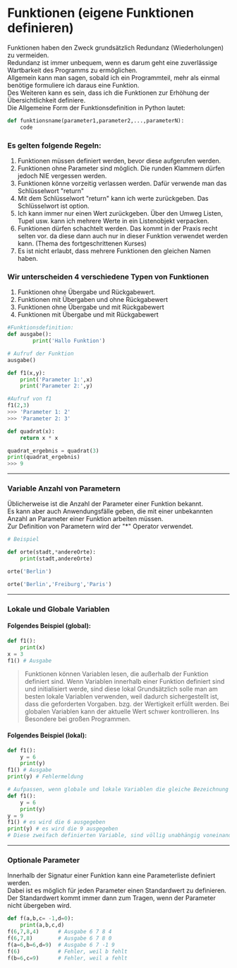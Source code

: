 # Funktionen (eigene Funktionen definieren)
Funktionen haben den Zweck grundsätzlich Redundanz (Wiederholungen) zu vermeiden.  
Redundanz ist immer unbequem, wenn es darum geht eine zuverlässige Wartbarkeit des Programms zu ermöglichen.  
Allgemein kann man sagen, sobald ich ein Programmteil, mehr als einmal benötige formuliere ich daraus eine Funktion.  
Des Weiteren kann es sein, dass ich die Funktionen zur Erhöhung der Übersichtlichkeit definiere.  
Die Allgemeine Form der Funktionsdefinition in Python lautet:
```python
def funktionsname(parameter1,parameter2,...,parameterN):
    code
```
### Es gelten folgende Regeln:  
1. Funktionen müssen definiert werden, bevor diese aufgerufen werden.
2. Funktionen ohne Parameter sind möglich. Die runden Klammern dürfen jedoch NIE vergessen werden.
3. Funktionen könne vorzeitig verlassen werden. Dafür verwende man das Schlüsselwort "return"
4. Mit dem Schlüsselwort "return" kann ich werte zurückgeben. Das Schlüsselwort ist option.
5. Ich kann immer nur einen Wert zurückgeben. Über den Umweg Listen, Tupel usw. kann ich mehrere Werte in ein Listenobjekt verpacken.
6. Funktionen dürfen schachtelt werden. Das kommt in der Praxis recht selten vor. da diese dann auch nur in dieser Funktion verwendet werden kann.
   (Thema des fortgeschrittenen Kurses)
7. Es ist nicht erlaubt, dass mehrere Funktionen den gleichen Namen haben.

### Wir unterscheiden 4 verschiedene Typen von Funktionen
1. Funktionen ohne Übergabe und Rückgabewert.
2. Funktionen mit Übergaben und ohne Rückgabewert
3. Funktionen ohne Übergabe und mit Rückgabewert
4. Funktionen mit Übergabe und mit Rückgabewert
```python
#Funktionsdefinition:
def ausgabe():
        print('Hallo Funktion')

# Aufruf der Funktion
ausgabe()

def f1(x,y):
    print('Parameter 1:',x)
    print('Parameter 2:',y)

#Aufruf von f1
f1(2,3)
>>> 'Parameter 1: 2'
>>> 'Parameter 2: 3'

def quadrat(x):
    return x * x

quadrat_ergebnis = quadrat(3)
print(quadrat_ergebnis)
>>> 9
```
---
### Variable Anzahl von Parametern
Üblicherweise ist die Anzahl der Parameter einer Funktion bekannt.  
Es kann aber auch Anwendungsfälle geben, die mit einer unbekannten Anzahl an Parameter einer Funktion arbeiten müssen.  
Zur Definition von Parametern wird der "*" Operator verwendet.
```python
# Beispiel

def orte(stadt,*andereOrte):
    print(stadt,andereOrte)

orte('Berlin')

orte('Berlin','Freiburg','Paris')
```
---
### Lokale und Globale Variablen

#### Folgendes Beispiel (global): 
```python
def f1():
    print(x)
x = 3
f1() # Ausgabe
```
> Funktionen können Variablen lesen, die außerhalb der Funktion definiert sind.
Wenn Variablen innerhalb einer Funktion definiert sind und initialisiert werde, sind diese lokal
Grundsätzlich solle man am besten lokale Variablen verwenden, weil dadurch sichergestellt ist, dass die geforderten Vorgaben. bzg. der Wertigkeit erfüllt werden.
Bei globalen Variablen kann der aktuelle Wert schwer kontrollieren. Ins Besondere bei großen Programmen.

#### Folgendes Beispiel (lokal):
```python
def f1():
    y = 6
    print(y)
f1() # Ausgabe
print(y) # Fehlermeldung

# Aufpassen, wenn globale und lokale Variablen die gleiche Bezeichnung haben
def f1():
    y = 6
    print(y)
y = 9
f1() # es wird die 6 ausgegeben
print(y) # es wird die 9 ausgegeben
# Diese zweifach definierten Variable, sind völlig unabhängig voneinander.
```
---
### Optionale Parameter
Innerhalb der Signatur einer Funktion kann eine Parameterliste definiert werden.  
Dabei ist es möglich für jeden Parameter einen Standardwert zu definieren.  
Der Standardwert kommt immer dann zum Tragen, wenn der Parameter nicht übergeben wird.
```python
def f(a,b,c= -1,d=0):
    print(a,b,c,d)
f(6,7,8,4)      # Ausgabe 6 7 8 4
f(6,7,8)        # Ausgabe 6 7 8 0
f(a=6,b=6,d=9)  # Ausgabe 6 7 -1 9
f(6)            # Fehler, weil b fehlt
f(b=6,c=9)      # Fehler, weil a fehlt
```